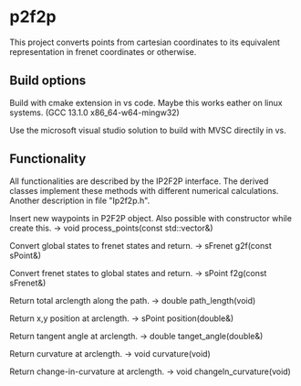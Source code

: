 # p2f2p
This project converts points from cartesian coordinates to its equivalent representation in frenet coordinates or otherwise.

## Build options
Build with cmake extension in vs code. Maybe this works eather on linux systems. (GCC 13.1.0 x86_64-w64-mingw32)

Use the microsoft visual studio solution to build with MVSC directily in vs.

## Functionality
All functionalities are described by the IP2F2P interface. The derived classes implement these methods with different numerical calculations. Another description in file "Ip2f2p.h".

Insert new waypoints in P2F2P object. Also possible with constructor while create this.
-> void process_points(const std::vector<sPoint>\&)

Convert global states to frenet states and return.
-> sFrenet g2f(const sPoint\&)

Convert frenet states to global states and return.
-> sPoint f2g(const sFrenet\&)

Return total arclength along the path.
-> double path_length(void)

Return x,y position at arclength.
-> sPoint position(double\&)

Return tangent angle at arclength.
-> double tanget_angle(double\&)

Return curvature at arclength.
-> void curvature(void)

Return change-in-curvature at arclength.
-> void changeln_curvature(void)